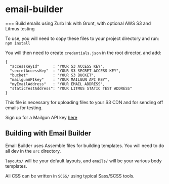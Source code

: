 # email-builder
===
Build emails using Zurb Ink with Grunt, with optional AWS S3 and Litmus testing

To use, you will need to copy these files to your project directory and run:
`npm install`

You will then need to create `credentials.json` in the root director, and add:

```
{
  "accessKeyId"      : "YOUR S3 ACCESS KEY",
  "secretAccessKey"  : "YOUR S3 SECRET ACCESS KEY",
  "bucket"           : "YOUR S3 BUCKET",
  "mailgunAPIkey"    : "YOUR MAILGUN API KEY",
  "myEmailAddress"   : "YOUR EMAIL ADDRESS",
  "staticTestAddress": "YOUR LITMUS STATIC TEST ADDRESS"
}
```
This file is necessary for uploading files to your S3 CDN and for sending off emails for testing.

Sign up for a Mailgun API key [here](http://www.mailgun.com/)

## Building with Email Builder
Email Builder uses Assemble files for building templates. You will need to do all dev in the `src` directory.

`layouts/` will be your default layouts, and `emails/` will be your various body templates.

All CSS can be written in `SCSS/` using typical Sass/SCSS tools.
